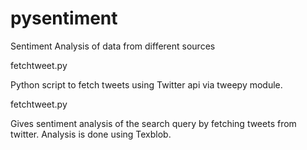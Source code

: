 # pysentiment
Sentiment Analysis of data from different sources


fetchtweet.py

Python script to fetch tweets using Twitter api via tweepy module.



fetchtweet.py

Gives sentiment analysis of the search query by fetching tweets from twitter.
Analysis is done using Texblob.
